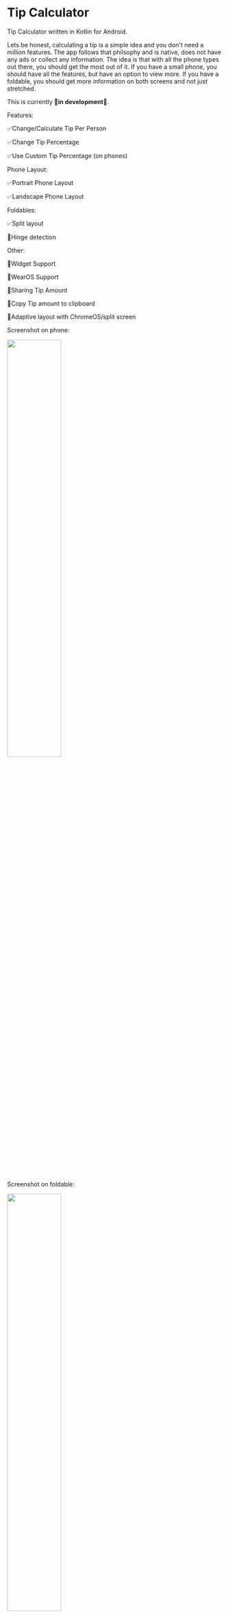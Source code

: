 # Tip Calculator
Tip Calculator written in Kotlin for Android.

Lets be honest, calculating a tip is a simple idea and you don't need a million features. The app follows that philsophy and is native, does not have any ads or collect any information. The idea is that with all the phone types out there, you should get the most out of it. If you have a small phone, you should have all the features, but have an option to view more. If you have a foldable, you should get more information on both screens and not just stretched.

This is currently 🧰**in development**🧰.

Features:

✅Change/Calculate Tip Per Person

✅Change Tip Percentage

✅Use Custom Tip Percentage (on phones)

Phone Layout:

✅Portrait Phone Layout

✅Landscape Phone Layout

Foldables:

✅Split layout

🧰Hinge detection

Other:

🧰Widget Support

🧰WearOS Support

🧰Sharing Tip Amount

🧰Copy Tip amount to clipboard

🧰Adaptive layout with ChromeOS/split screen

Screenshot on phone:

<img src="https://github.com/nicholostyler/Compose-Tip-Calculator/assets/39446369/a089bec0-4f69-4d89-9036-ac73f8088220" width="50%" height="50%">


Screenshot on foldable:

<img src="https://github.com/nicholostyler/Compose-Tip-Calculator/assets/39446369/1901ac2d-8d0d-4ce4-8e76-daab96ae8b78" width="50%" height="50%">

Screenshot on Tablet:

<img src="https://github.com/nicholostyler/Compose-Tip-Calculator/assets/39446369/59399f53-4355-42f6-a535-9086f1b86c46" width="50%" height="50%">


